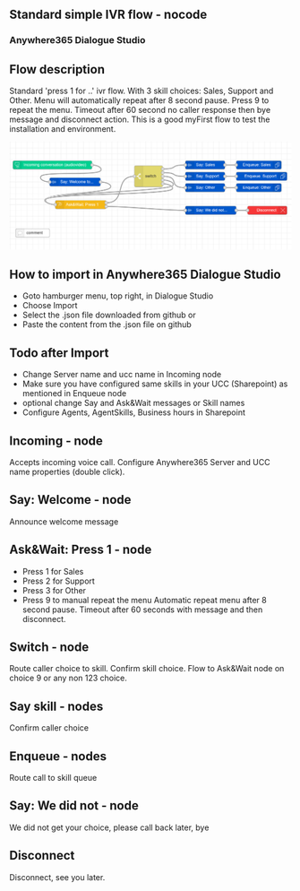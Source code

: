 ## Standard simple IVR flow - nocode
### Anywhere365 Dialogue Studio
## Flow description
Standard 'press 1 for ..' ivr flow. With 3 skill choices: Sales, Support and Other. Menu will automatically repeat after 8 second pause. Press 9 to repeat the menu. Timeout after 60 second no caller response then bye message and disconnect action.
This is a good myFirst flow to test the installation and environment.

![standard simple ivr flow](https://github.com/Anywhere365/DialogueStudioFlows/blob/master/DefaultUCCsimple_solution/resource/a365-ds-standard-ivr-flow.png?raw=true)

## How to import in Anywhere365 Dialogue Studio
- Goto hamburger menu, top right, in Dialogue Studio
- Choose Import
- Select the .json file downloaded from github  or
- Paste the content from the .json file on github

## Todo after Import
 - Change Server name and ucc name in Incoming node
 - Make sure you have configured same skills in your UCC (Sharepoint) as mentioned in Enqueue node
 - optional change Say and Ask&Wait messages or Skill names
 - Configure Agents, AgentSkills, Business hours in Sharepoint

## Incoming - node
Accepts incoming voice call. Configure Anywhere365 Server and UCC name properties (double click).

## Say: Welcome - node
Announce welcome message

## Ask&Wait: Press 1 - node
 - Press 1 for Sales
 - Press 2 for Support
 - Press 3 for Other
 - Press 9 to manual repeat the menu
Automatic repeat menu after 8 second pause. Timeout after 60 seconds with message and then disconnect.

## Switch - node
Route caller choice to skill. Confirm skill choice. Flow to Ask&Wait node on choice 9 or any non 123 choice.

## Say skill - nodes
Confirm caller choice

## Enqueue - nodes
Route call to skill queue

## Say: We did not - node
We did not get your choice, please call back later, bye

## Disconnect
Disconnect, see you later.
